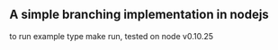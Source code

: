 ## A simple branching implementation in nodejs
  
to run example type make run, tested on node v0.10.25
